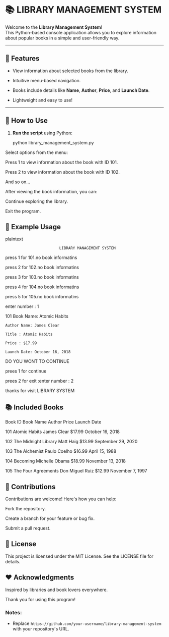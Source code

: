 # 📚 LIBRARY MANAGEMENT SYSTEM

Welcome to the **Library Management System**!  
This Python-based console application allows you to explore information about popular books in a simple and user-friendly way.

---

## 🎯 Features

- View information about selected books from the library.

- Intuitive menu-based navigation.

- Books include details like **Name**, **Author**, **Price**, and **Launch Date**.

- Lightweight and easy to use!

---

## 🚀 How to Use

1. **Run the script** using Python:
   

    python library_management_system.py

Select options from the menu:

Press 1 to view information about the book with ID 101.

Press 2 to view information about the book with ID 102.


And so on...

After viewing the book information, you can:

Continue exploring the library.

Exit the program.

## 📖 Example Usage

plaintext


                            LIBRARY MANAGEMENT SYSTEM


press 1 for 101.no book informatins

press 2 for 102.no book informatins

press 3 for 103.no book informatins

press 4 for 104.no book informatins

press 5 for 105.no book informatins



enter number : 1

101 Book Name: Atomic Habits

    Author Name: James Clear
    
    Title : Atomic Habits
    
    Price : $17.99
    
    Launch Date: October 16, 2018



DO YOU WONT TO CONTINUE

   prees 1 for continue
   
   prees 2 for exit :enter number : 2


thanks for visit  LIBRARY SYSTEM

## 📚 Included Books

   Book ID	Book Name	               Author	         Price	      Launch Date

   101   	Atomic Habits	            James Clear	      $17.99	   October 16, 2018

   102	   The Midnight Library	      Matt Haig	      $13.99	   September 29, 2020

   103	   The Alchemist	            Paulo Coelho	   $16.99	   April 15, 1988

   104	   Becoming	                  Michelle Obama	   $18.99	   November 13, 2018

   105	   The Four Agreements	      Don Miguel Ruiz	$12.99	   November 7, 1997

## 🤝 Contributions

Contributions are welcome! Here's how you can help:


Fork the repository.

Create a branch for your feature or bug fix.

Submit a pull request.

## 📜 License

This project is licensed under the MIT License. See the LICENSE file for details.



## ❤️ Acknowledgments

Inspired by libraries and book lovers everywhere.

Thank you for using this program!



### Notes:

- Replace `https://github.com/your-username/library-management-system` with your repository's URL.

















